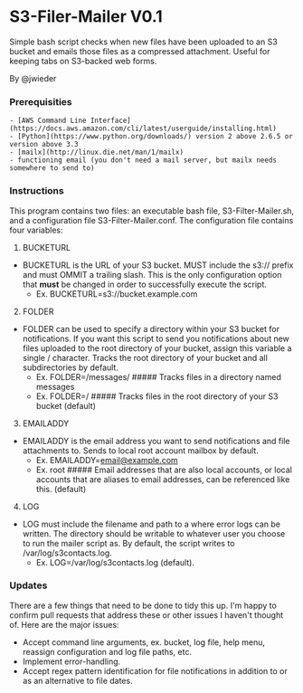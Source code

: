 # S3-Filer-Mailer V0.1
Simple bash script checks when new files have been uploaded to an S3 bucket and emails those files as a compressed attachment. Useful for keeping tabs on S3-backed web forms.

By @jwieder

### Prerequisities
	- [AWS Command Line Interface](https://docs.aws.amazon.com/cli/latest/userguide/installing.html)
	- [Python](https://www.python.org/downloads/) version 2 above 2.6.5 or version above 3.3
	- [mailx](http://linux.die.net/man/1/mailx)
	- functioning email (you don't need a mail server, but mailx needs somewhere to send to)

### Instructions
This program contains two files: an executable bash file, S3-Filter-Mailer.sh, and a configuration file S3-Filter-Mailer.conf. The configuration file contains four variables:

1. BUCKETURL
  * BUCKETURL is the URL of your S3 bucket. MUST include the s3:// prefix and must OMMIT a trailing slash. This is the only configuration option that **must** be changed in order to successfully execute the script.
    * Ex. BUCKETURL=s3://bucket.example.com
2. FOLDER
  * FOLDER can be used to specify a directory within your S3 bucket for notifications. If you want this script to send you notifications about new files uploaded to the root directory of your bucket, assign this variable a single / character. Tracks the root directory of your bucket and all subdirectories by default.
    * Ex. FOLDER=/messages/	##### Tracks files in a directory named messages
	* Ex. FOLDER=/			##### Tracks files in the root directory of your S3 bucket (default)
3. EMAILADDY
  * EMAILADDY is the email address you want to send notifications and file attachments to. Sends to local root account mailbox by default.
    * Ex. EMAILADDY=email@example.com  
	* Ex. root				##### Email addresses that are also local accounts, or local accounts that are aliases to email addresses, can be referenced like this. (default)
4. LOG
  * LOG must include the filename and path to a where error logs can be written.  The directory should be writable to whatever user you choose to run the mailer script as. By default, the script writes to /var/log/s3contacts.log.
    * Ex. LOG=/var/log/s3contacts.log (default).   

### Updates
There are a few things that need to be done to tidy this up. I'm happy to confirm pull requests that address these or other issues I haven't thought of. Here are the major issues:

* Accept command line arguments, ex. bucket, log file, help menu, reassign configuration and log file paths, etc.
* Implement error-handling.
* Accept regex pattern identification for file notifications in addition to or as an alternative to file dates.